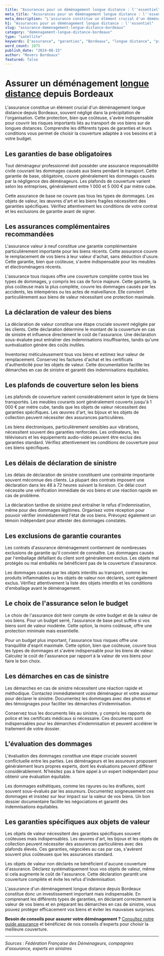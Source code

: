 ```yaml
---
title: "Assurances pour un déménagement longue distance : l''essentiel"
meta_title: "Assurances pour un déménagement longue distance : l''essentiel"
meta_description: "L'assurance constitue un élément crucial d'un déménagement longue distance depuis Bordeaux, souvent négligé dans la précipitation de l'organisation. C."
h1: "Assurances pour un déménagement longue distance : l''essentiel"
slug: "assurance-demenagement-longue-distance-bordeaux"
category: "demenagement-longue-distance-bordeaux"
type: "satellite"
keywords: ["assurance", "garanties", "Bordeaux", "longue distance", "protection"]
word_count: 1075
publish_date: "2024-08-15"
author: "Movers Bordeaux"
featured: false
---
```



# Assurer un déménagement [longue distance](/blog/longue-distance/guide) depuis Bordeaux

L'assurance constitue un élément crucial d'un déménagement longue distance depuis Bordeaux, souvent négligé dans la précipitation de l'organisation. Cette protection, bien que coûteuse, s'avère indispensable pour couvrir les risques importants liés au transport de vos biens sur de longues distances. Comprendre les différents types de garanties et leurs conditions vous permet de choisir la couverture adaptée à vos besoins et à votre budget.

## Les garanties de base obligatoires

Tout déménageur professionnel doit posséder une assurance responsabilité civile couvrant les dommages causés aux biens pendant le transport. Cette garantie de base, obligatoire, couvre généralement les dommages causés par la négligence des déménageurs. Les plafonds de couverture varient selon les entreprises, généralement entre 1 000 et 5 000 € par mètre cube.

Cette assurance de base ne couvre pas tous les types de dommages. Les objets de valeur, les œuvres d'art et les biens fragiles nécessitent des garanties spécifiques. Vérifiez attentivement les conditions de votre contrat et les exclusions de garantie avant de signer.

## Les assurances complémentaires recommandées

L'assurance valeur à neuf constitue une garantie complémentaire particulièrement importante pour les biens récents. Cette assurance couvre le remplacement de vos biens à leur valeur d'achat, sans déduction d'usure. Cette garantie, bien que coûteuse, s'avère indispensable pour les meubles et électroménagers récents.

L'assurance tous risques offre une couverture complète contre tous les types de dommages, y compris les cas de force majeure. Cette garantie, la plus coûteuse mais la plus complète, couvre les dommages causés par les accidents, les intempéries ou les actes de malveillance. Elle convient particulièrement aux biens de valeur nécessitant une protection maximale.

## La déclaration de valeur des biens

La déclaration de valeur constitue une étape cruciale souvent négligée par les clients. Cette déclaration détermine le montant de la couverture en cas de sinistre et influence directement le coût de l'assurance. Une déclaration sous-évaluée peut entraîner des indemnisations insuffisantes, tandis qu'une surévaluation génère des coûts inutiles.

Inventoriez méticuleusement tous vos biens et estimez leur valeur de remplacement. Conservez les factures d'achat et les certificats d'authenticité pour les objets de valeur. Cette documentation facilite les démarches en cas de sinistre et garantit des indemnisations équitables.

## Les plafonds de couverture selon les biens

Les plafonds de couverture varient considérablement selon le type de biens transportés. Les meubles courants sont généralement couverts jusqu'à 1 000 € par mètre cube, tandis que les objets de valeur nécessitent des garanties spécifiques. Les œuvres d'art, les bijoux et les objets de collection peuvent nécessiter des assurances particulières.

Les biens électroniques, particulièrement sensibles aux vibrations, nécessitent souvent des garanties renforcées. Les ordinateurs, les téléviseurs et les équipements audio-vidéo peuvent être exclus des garanties standard. Vérifiez attentivement les conditions de couverture pour ces biens spécifiques.

## Les délais de déclaration de sinistre

Les délais de déclaration de sinistre constituent une contrainte importante souvent méconnue des clients. La plupart des contrats imposent une déclaration dans les 48 à 72 heures suivant la livraison. Ce délai court nécessite une vérification immédiate de vos biens et une réaction rapide en cas de problème.

La déclaration tardive de sinistre peut entraîner le refus d'indemnisation, même pour des dommages légitimes. Organisez votre réception pour pouvoir vérifier immédiatement l'état de vos biens. Prévoyez également un témoin indépendant pour attester des dommages constatés.

## Les exclusions de garantie courantes

Les contrats d'assurance déménagement contiennent de nombreuses exclusions de garantie qu'il convient de connaître. Les dommages causés par l'emballage défaillant du client sont généralement exclus. Les objets mal protégés ou mal emballés ne bénéficient pas de la couverture d'assurance.

Les dommages causés par les objets interdits au transport, comme les produits inflammables ou les objets de valeur non déclarés, sont également exclus. Vérifiez attentivement la liste des objets interdits et les conditions d'emballage avant le déménagement.

## Le choix de l'assurance selon le budget

Le choix de l'assurance doit tenir compte de votre budget et de la valeur de vos biens. Pour un budget serré, l'assurance de base peut suffire si vos biens sont de valeur modérée. Cette option, la moins coûteuse, offre une protection minimale mais essentielle.

Pour un budget plus important, l'assurance tous risques offre une tranquillité d'esprit maximale. Cette option, bien que coûteuse, couvre tous les types de dommages et s'avère indispensable pour les biens de valeur. Calculez le coût de l'assurance par rapport à la valeur de vos biens pour faire le bon choix.

## Les démarches en cas de sinistre

Les démarches en cas de sinistre nécessitent une réaction rapide et méthodique. Contactez immédiatement votre déménageur et votre assureur pour déclarer le sinistre. Documentez les dommages avec des photos et des témoignages pour faciliter les démarches d'indemnisation.

Conservez tous les documents liés au sinistre, y compris les rapports de police et les certificats médicaux si nécessaire. Ces documents sont indispensables pour les démarches d'indemnisation et peuvent accélérer le traitement de votre dossier.

## L'évaluation des dommages

L'évaluation des dommages constitue une étape cruciale souvent conflictuelle entre les parties. Les déménageurs et les assureurs proposent généralement leurs propres experts, dont les évaluations peuvent différer considérablement. N'hésitez pas à faire appel à un expert indépendant pour obtenir une évaluation équitable.

Les dommages esthétiques, comme les rayures ou les éraflures, sont souvent sous-évalués par les assureurs. Documentez soigneusement ces dommages et insistez sur leur impact sur la valeur de vos biens. Un bon dossier documentaire facilite les négociations et garantit des indemnisations équitables.

## Les garanties spécifiques aux objets de valeur

Les objets de valeur nécessitent des garanties spécifiques souvent coûteuses mais indispensables. Les œuvres d'art, les bijoux et les objets de collection peuvent nécessiter des assurances particulières avec des plafonds élevés. Ces garanties, négociées au cas par cas, s'avèrent souvent plus coûteuses que les assurances standard.

Les objets de valeur non déclarés ne bénéficient d'aucune couverture d'assurance. Déclarez systématiquement tous vos objets de valeur, même si cela augmente le coût de l'assurance. Cette déclaration garantit une couverture complète et évite les refus d'indemnisation.

L'assurance d'un déménagement longue distance depuis Bordeaux constitue donc un investissement important mais indispensable. En comprenant les différents types de garanties, en déclarant correctement la valeur de vos biens et en préparant les démarches en cas de sinistre, vous pouvez protéger efficacement vos biens et éviter les mauvaises surprises.

**Besoin de conseils pour assurer votre déménagement ?** [Consultez notre guide assurance](/blog/demenagement-entreprise-bordeaux/demenagement-entreprise-bordeaux-guide) et bénéficiez de nos conseils d'experts pour choisir la meilleure couverture.

---

*Sources : Fédération Française des Déménageurs, compagnies d'assurance, experts en sinistres*

